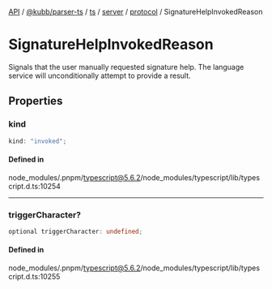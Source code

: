 [API](../../../../../../../../../packages.md) / [@kubb/parser-ts](../../../../../../../index.md) / [ts](../../../../../index.md) / [server](../../../index.md) / [protocol](../index.md) / SignatureHelpInvokedReason

# SignatureHelpInvokedReason

Signals that the user manually requested signature help.
The language service will unconditionally attempt to provide a result.

## Properties

### kind

```ts
kind: "invoked";
```

#### Defined in

node\_modules/.pnpm/typescript@5.6.2/node\_modules/typescript/lib/typescript.d.ts:10254

***

### triggerCharacter?

```ts
optional triggerCharacter: undefined;
```

#### Defined in

node\_modules/.pnpm/typescript@5.6.2/node\_modules/typescript/lib/typescript.d.ts:10255
